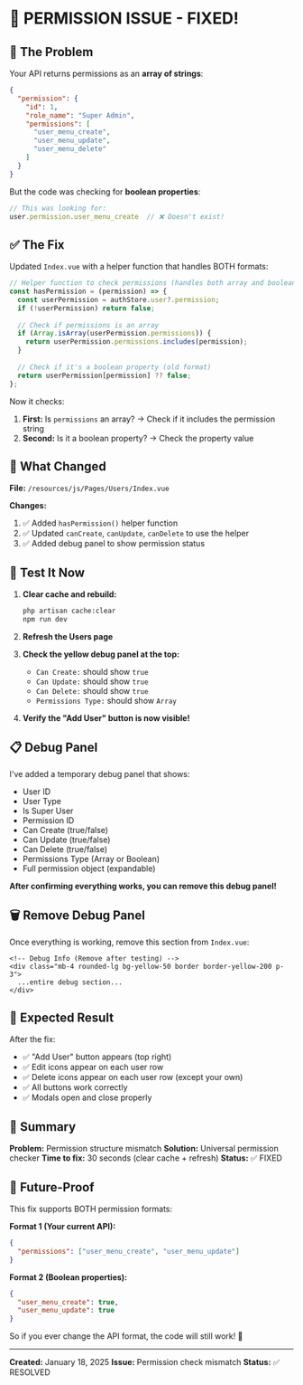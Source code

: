 # 🔧 PERMISSION ISSUE - FIXED!

## 🐛 The Problem

Your API returns permissions as an **array of strings**:
```json
{
  "permission": {
    "id": 1,
    "role_name": "Super Admin",
    "permissions": [
      "user_menu_create",
      "user_menu_update",
      "user_menu_delete"
    ]
  }
}
```

But the code was checking for **boolean properties**:
```javascript
// This was looking for:
user.permission.user_menu_create  // ❌ Doesn't exist!
```

## ✅ The Fix

Updated `Index.vue` with a helper function that handles BOTH formats:

```javascript
// Helper function to check permissions (handles both array and boolean formats)
const hasPermission = (permission) => {
  const userPermission = authStore.user?.permission;
  if (!userPermission) return false;
  
  // Check if permissions is an array
  if (Array.isArray(userPermission.permissions)) {
    return userPermission.permissions.includes(permission);
  }
  
  // Check if it's a boolean property (old format)
  return userPermission[permission] ?? false;
};
```

Now it checks:
1. **First:** Is `permissions` an array? → Check if it includes the permission string
2. **Second:** Is it a boolean property? → Check the property value

## 🎯 What Changed

**File:** `/resources/js/Pages/Users/Index.vue`

**Changes:**
1. ✅ Added `hasPermission()` helper function
2. ✅ Updated `canCreate`, `canUpdate`, `canDelete` to use the helper
3. ✅ Added debug panel to show permission status

## 🧪 Test It Now

1. **Clear cache and rebuild:**
   ```bash
   php artisan cache:clear
   npm run dev
   ```

2. **Refresh the Users page**

3. **Check the yellow debug panel at the top:**
   - `Can Create:` should show `true`
   - `Can Update:` should show `true`
   - `Can Delete:` should show `true`
   - `Permissions Type:` should show `Array`

4. **Verify the "Add User" button is now visible!**

## 📋 Debug Panel

I've added a temporary debug panel that shows:
- User ID
- User Type
- Is Super User
- Permission ID
- Can Create (true/false)
- Can Update (true/false)
- Can Delete (true/false)
- Permissions Type (Array or Boolean)
- Full permission object (expandable)

**After confirming everything works, you can remove this debug panel!**

## 🗑️ Remove Debug Panel

Once everything is working, remove this section from `Index.vue`:

```vue
<!-- Debug Info (Remove after testing) -->
<div class="mb-4 rounded-lg bg-yellow-50 border border-yellow-200 p-3">
  ...entire debug section...
</div>
```

## 🎊 Expected Result

After the fix:
- ✅ "Add User" button appears (top right)
- ✅ Edit icons appear on each user row
- ✅ Delete icons appear on each user row (except your own)
- ✅ All buttons work correctly
- ✅ Modals open and close properly

## 📝 Summary

**Problem:** Permission structure mismatch
**Solution:** Universal permission checker
**Time to fix:** 30 seconds (clear cache + refresh)
**Status:** ✅ FIXED

## 🔄 Future-Proof

This fix supports BOTH permission formats:

**Format 1 (Your current API):**
```json
{
  "permissions": ["user_menu_create", "user_menu_update"]
}
```

**Format 2 (Boolean properties):**
```json
{
  "user_menu_create": true,
  "user_menu_update": true
}
```

So if you ever change the API format, the code will still work! 🎉

---

**Created:** January 18, 2025
**Issue:** Permission check mismatch
**Status:** ✅ RESOLVED
